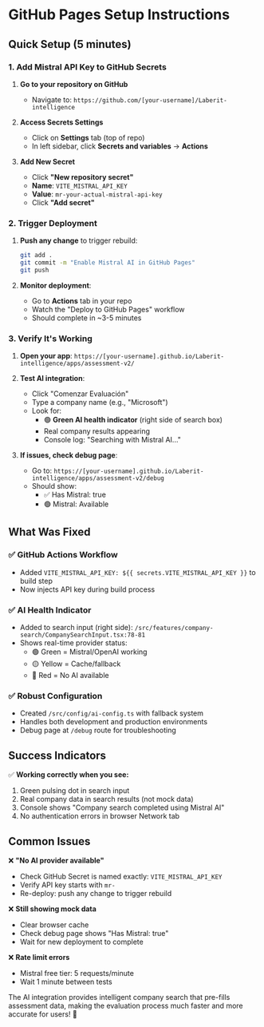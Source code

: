 # GitHub Pages Setup Instructions

## Quick Setup (5 minutes)

### 1. Add Mistral API Key to GitHub Secrets

1. **Go to your repository on GitHub**
   - Navigate to: `https://github.com/[your-username]/Laberit-intelligence`

2. **Access Secrets Settings**
   - Click on **Settings** tab (top of repo)
   - In left sidebar, click **Secrets and variables** → **Actions**

3. **Add New Secret**
   - Click **"New repository secret"**
   - **Name**: `VITE_MISTRAL_API_KEY`
   - **Value**: `mr-your-actual-mistral-api-key`
   - Click **"Add secret"**

### 2. Trigger Deployment

1. **Push any change** to trigger rebuild:
   ```bash
   git add .
   git commit -m "Enable Mistral AI in GitHub Pages"
   git push
   ```

2. **Monitor deployment**:
   - Go to **Actions** tab in your repo
   - Watch the "Deploy to GitHub Pages" workflow
   - Should complete in ~3-5 minutes

### 3. Verify It's Working

1. **Open your app**: `https://[your-username].github.io/Laberit-intelligence/apps/assessment-v2/`

2. **Test AI integration**:
   - Click "Comenzar Evaluación"
   - Type a company name (e.g., "Microsoft")
   - Look for:
     - 🟢 **Green AI health indicator** (right side of search box)
     - Real company results appearing
     - Console log: "Searching with Mistral AI..."

3. **If issues, check debug page**:
   - Go to: `https://[your-username].github.io/Laberit-intelligence/apps/assessment-v2/debug`
   - Should show:
     - ✅ Has Mistral: true
     - 🟢 Mistral: Available

## What Was Fixed

### ✅ GitHub Actions Workflow
- Added `VITE_MISTRAL_API_KEY: ${{ secrets.VITE_MISTRAL_API_KEY }}` to build step
- Now injects API key during build process

### ✅ AI Health Indicator
- Added to search input (right side): `/src/features/company-search/CompanySearchInput.tsx:78-81`
- Shows real-time provider status:
  - 🟢 Green = Mistral/OpenAI working
  - 🟡 Yellow = Cache/fallback  
  - 🔴 Red = No AI available

### ✅ Robust Configuration
- Created `/src/config/ai-config.ts` with fallback system
- Handles both development and production environments
- Debug page at `/debug` route for troubleshooting

## Success Indicators

✅ **Working correctly when you see:**
1. Green pulsing dot in search input
2. Real company data in search results (not mock data)
3. Console shows "Company search completed using Mistral AI"
4. No authentication errors in browser Network tab

## Common Issues

❌ **"No AI provider available"**
- Check GitHub Secret is named exactly: `VITE_MISTRAL_API_KEY`
- Verify API key starts with `mr-`
- Re-deploy: push any change to trigger rebuild

❌ **Still showing mock data**
- Clear browser cache
- Check debug page shows "Has Mistral: true"
- Wait for new deployment to complete

❌ **Rate limit errors**
- Mistral free tier: 5 requests/minute
- Wait 1 minute between tests

The AI integration provides intelligent company search that pre-fills assessment data, making the evaluation process much faster and more accurate for users! 🚀